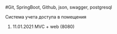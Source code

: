 #Git, SpringBoot, Github, json, swagger, postgresql

Система учета доступа в помещения

1) 11.01.2021 MVC + web (8080)
